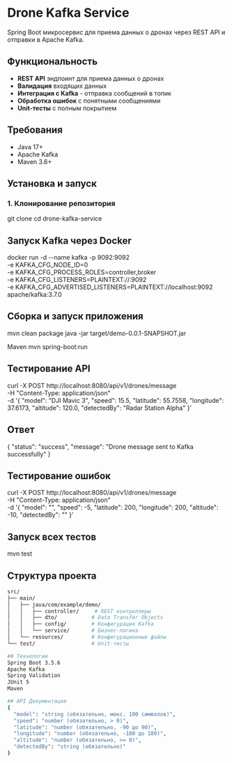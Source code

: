 # Drone Kafka Service

Spring Boot микросервис для приема данных о дронах через REST API и отправки в Apache Kafka.

## Функциональность

- **REST API** эндпоинт для приема данных о дронах
- **Валидация** входящих данных
- **Интеграция с Kafka** - отправка сообщений в топик
- **Обработка ошибок** с понятными сообщениями
- **Unit-тесты** с полным покрытием

## Требования

- Java 17+
- Apache Kafka
- Maven 3.6+

## Установка и запуск

### 1. Клонирование репозитория
git clone <repository-url>
cd drone-kafka-service

## Запуск Kafka через Docker
docker run -d --name kafka -p 9092:9092 \
  -e KAFKA_CFG_NODE_ID=0 \
  -e KAFKA_CFG_PROCESS_ROLES=controller,broker \
  -e KAFKA_CFG_LISTENERS=PLAINTEXT://:9092 \
  -e KAFKA_CFG_ADVERTISED_LISTENERS=PLAINTEXT://localhost:9092 \
  apache/kafka:3.7.0

## Сборка и запуск приложения
mvn clean package
java -jar target/demo-0.0.1-SNAPSHOT.jar

Maven
mvn spring-boot:run

## Тестирование API
curl -X POST http://localhost:8080/api/v1/drones/message \
  -H "Content-Type: application/json" \
  -d '{
    "model": "DJI Mavic 3",
    "speed": 15.5,
    "latitude": 55.7558,
    "longitude": 37.6173,
    "altitude": 120.0,
    "detectedBy": "Radar Station Alpha"
  }'
## Ответ
{
  "status": "success",
  "message": "Drone message sent to Kafka successfully"
}

## Тестирование ошибок
curl -X POST http://localhost:8080/api/v1/drones/message \
  -H "Content-Type: application/json" \
  -d '{
    "model": "",
    "speed": -5,
    "latitude": 200,
    "longitude": 200,
    "altitude": -10,
    "detectedBy": ""
  }'

## Запуск всех тестов
mvn test

## Структура проекта
```bash
src/
├── main/
│   ├── java/com/example/demo/
│   │   ├── controller/     # REST контроллеры
│   │   ├── dto/           # Data Transfer Objects
│   │   ├── config/        # Конфигурация Kafka
│   │   └── service/       # Бизнес-логика
│   └── resources/         # Конфигурационные файлы
└── test/                  # Unit-тесты

## Технологии
Spring Boot 3.5.6
Apache Kafka
Spring Validation
JUnit 5
Maven

## API Документация
{
  "model": "string (обязательно, макс. 100 символов)",
  "speed": "number (обязательно, > 0)",
  "latitude": "number (обязательно, -90 до 90)",
  "longitude": "number (обязательно, -180 до 180)", 
  "altitude": "number (обязательно, >= 0)",
  "detectedBy": "string (обязательно)"
}
